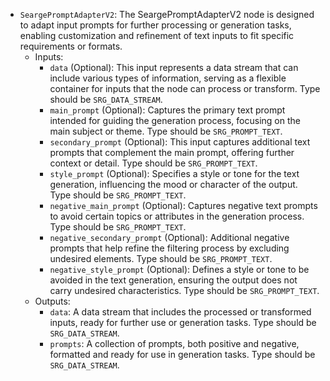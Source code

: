 - `SeargePromptAdapterV2`: The SeargePromptAdapterV2 node is designed to adapt input prompts for further processing or generation tasks, enabling customization and refinement of text inputs to fit specific requirements or formats.
    - Inputs:
        - `data` (Optional): This input represents a data stream that can include various types of information, serving as a flexible container for inputs that the node can process or transform. Type should be `SRG_DATA_STREAM`.
        - `main_prompt` (Optional): Captures the primary text prompt intended for guiding the generation process, focusing on the main subject or theme. Type should be `SRG_PROMPT_TEXT`.
        - `secondary_prompt` (Optional): This input captures additional text prompts that complement the main prompt, offering further context or detail. Type should be `SRG_PROMPT_TEXT`.
        - `style_prompt` (Optional): Specifies a style or tone for the text generation, influencing the mood or character of the output. Type should be `SRG_PROMPT_TEXT`.
        - `negative_main_prompt` (Optional): Captures negative text prompts to avoid certain topics or attributes in the generation process. Type should be `SRG_PROMPT_TEXT`.
        - `negative_secondary_prompt` (Optional): Additional negative prompts that help refine the filtering process by excluding undesired elements. Type should be `SRG_PROMPT_TEXT`.
        - `negative_style_prompt` (Optional): Defines a style or tone to be avoided in the text generation, ensuring the output does not carry undesired characteristics. Type should be `SRG_PROMPT_TEXT`.
    - Outputs:
        - `data`: A data stream that includes the processed or transformed inputs, ready for further use or generation tasks. Type should be `SRG_DATA_STREAM`.
        - `prompts`: A collection of prompts, both positive and negative, formatted and ready for use in generation tasks. Type should be `SRG_DATA_STREAM`.
